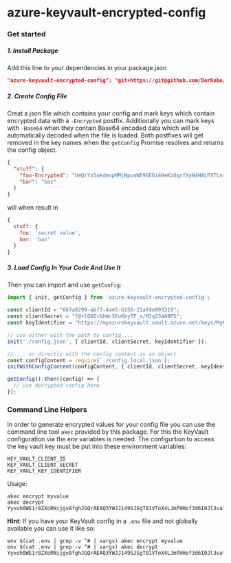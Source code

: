 # azure-keyvault-encrypted-config

### Get started

##### 1. Install Package
Add this line to your dependencies in your package.json
```json
"azure-keyvault-encrypted-config": "git+https://git@github.com/DerKobe/azure-keyvault-encrypted-config.git", 
```

##### 2. Create Config File
Creat a json file which contains your config and mark keys which contain encrypted data with a `-Encrypted` postfix.
Additionally you can mark keys with `-Base64` when they contain Base64 encoded data which will be automatically decoded when the file is loaded.
Both postfixes will get removed in the key names when the `getConfig` Promise resolves and returns the config object.

```json
{
  "stuff": {
    "foo-Encrypted": "UeQrYx5ukdmvpMMjWpvaWE96EGi4HeKi0qrfXyN4HALPXTLn+q42UVDWyBylRCR",
    "bar": "baz"
  }
}
```

will when result in 

```js
{
  stuff: {
    foo: 'secret value',
    bar: 'baz'
  }
}
```

##### 3. Load Config In Your Code And Use It
Then you can import and use `getConfig`:

```js
import { init, getConfig } from 'azure-keyvault-encrypted-config';

const clientId = "667a8299-abf7-4ae5-b156-21afde093219";
const clientSecret = "f@+lQ6Dr&hWcSEuKkyTF_s/M2q234A9P5";
const keyIdentifier = "https://myazurekeyvault.vault.azure.net/keys/MyKeyName/2914862ab06b4c8dfe42ad095e0a4ed9";

// use either with the path to config ...
init('./config.json', { clientId, clientSecret, keyIdentifier });

// ... or directly with the config content as an object
const configContent = require(`./config.local.json`);
initWithConfigContent(configContent, { clientId, clientSecret, keyIdentifier });

getConfig().then((config) => {
  // use decrypted config here
});
```

### Command Line Helpers

In order to generate encrypted values for your config file you can use the command line tool `akec` provided by this package.
For this the KeyVault configuration via the env variables is needed. The configurtion to access the key vault key must be put into
these environment variables:
```
KEY_VAULT_CLIENT_ID
KEY_VAULT_CLIENT_SECRET
KEY_VAULT_KEY_IDENTIFIER
``` 

Usage:
```
akec encrypt myvalue 
akec decrypt Yyvoh0WE1r8ZXoRNijgv8fghJGQrAEAQ3YWJJ149SJSgT81VToX4LJmfHHof3d6I0Jl3vaf3Qb6uY5VuIDqsvS12llOMfjjp3/vCkeADF+vkVuElLPBQ4QyrVpcoqWJOv/NnQnNAC1Vn2k0U5fd7e9y4KdYmDVco026WqoAeuK2uTmVXHfkOKf3qqhZLwyWhDz07wXGiBh8eRpp3ql2aFselcGiI6QFyVr5vaEUS0juHRlfdDoexed89c3ItCFC8bAVixtJFWj1VDT0LT6IvuFPHmM5XS+9H2e7tQLRVnsLHYxkOqKFzRMBXpWJSpghJ1qhx0qrzHXMksSQoGsBvHQ== 
``` 

**Hint**: If you have your KeyVault config in a `.env` file and not globally available you can use it like so:
```
env $(cat .env | grep -v ^# | xargs) akec encrypt myvalue 
env $(cat .env | grep -v ^# | xargs) akec decrypt Yyvoh0WE1r8ZXoRNijgv8fghJGQrAEAQ3YWJJ149SJSgT81VToX4LJmfHHof3d6I0Jl3vaf3Qb6uY5VuIDqsvS12llOMfjjp3/vCkeADF+vkVuElLPBQ4QyrVpcoqWJOv/NnQnNAC1Vn2k0U5fd7e9y4KdYmDVco026WqoAeuK2uTmVXHfkOKf3qqhZLwyWhDz07wXGiBh8eRpp3ql2aFselcGiI6QFyVr5vaEUS0juHRlfdDoexed89c3ItCFC8bAVixtJFWj1VDT0LT6IvuFPHmM5XS+9H2e7tQLRVnsLHYxkOqKFzRMBXpWJSpghJ1qhx0qrzHXMksSQoGsBvHQ== 
``` 
